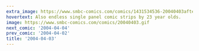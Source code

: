 ```yaml
---
extra_image: https://www.smbc-comics.com/comics/1431534536-20040403after.png
hovertext: Also endless single panel comic strips by 23 year olds.
image: https://www.smbc-comics.com/comics/20040403.gif
next_comic: '2004-04-04'
prev_comic: '2004-04-02'
title: '2004-04-03'
---
```


